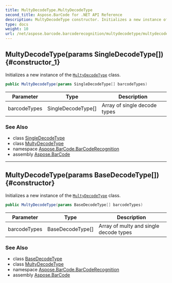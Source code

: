 ```yaml
---
title: MultyDecodeType.MultyDecodeType
second_title: Aspose.BarCode for .NET API Reference
description: MultyDecodeType constructor. Initializes a new instance of the MultyDecodeType class
type: docs
weight: 10
url: /net/aspose.barcode.barcoderecognition/multydecodetype/multydecodetype/
---
```

## MultyDecodeType(params SingleDecodeType[]) {#constructor_1}

Initializes a new instance of the [`MultyDecodeType`](../) class.

```csharp
public MultyDecodeType(params SingleDecodeType[] barcodeTypes)
```

| Parameter | Type | Description |
| --- | --- | --- |
| barcodeTypes | SingleDecodeType[] | Array of single decode types |

### See Also

* class [SingleDecodeType](../../singledecodetype/)
* class [MultyDecodeType](../)
* namespace [Aspose.BarCode.BarCodeRecognition](../../../aspose.barcode.barcoderecognition/)
* assembly [Aspose.BarCode](../../../)

---

## MultyDecodeType(params BaseDecodeType[]) {#constructor}

Initializes a new instance of the [`MultyDecodeType`](../) class.

```csharp
public MultyDecodeType(params BaseDecodeType[] barcodeTypes)
```

| Parameter | Type | Description |
| --- | --- | --- |
| barcodeTypes | BaseDecodeType[] | Array of multy and single decode types |

### See Also

* class [BaseDecodeType](../../basedecodetype/)
* class [MultyDecodeType](../)
* namespace [Aspose.BarCode.BarCodeRecognition](../../../aspose.barcode.barcoderecognition/)
* assembly [Aspose.BarCode](../../../)


